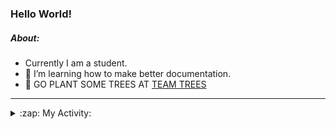 ### Hello World!

##### About:
- Currently I am a student.
- 🌱 I’m learning how to make better documentation.
- 🌱 GO PLANT SOME TREES AT [TEAM TREES](https://teamtrees.org/)

---
<details>
  <summary>:zap: My Activity:</summary>
  
<!--START_SECTION:waka-->
![Code Time](http://img.shields.io/badge/Code%20Time-1%2C250%20hrs%208%20mins-blue)

**I'm a Night 🦉** 

```text
🌞 Morning                2074 commits        ███░░░░░░░░░░░░░░░░░░░░░░   10.32 % 
🌆 Daytime                6707 commits        ████████░░░░░░░░░░░░░░░░░   33.36 % 
🌃 Evening                5810 commits        ███████░░░░░░░░░░░░░░░░░░   28.90 % 
🌙 Night                  5513 commits        ███████░░░░░░░░░░░░░░░░░░   27.42 % 
```
📅 **I'm Most Productive on Wednesday** 

```text
Monday                   2744 commits        ███░░░░░░░░░░░░░░░░░░░░░░   13.65 % 
Tuesday                  2751 commits        ███░░░░░░░░░░░░░░░░░░░░░░   13.68 % 
Wednesday                4741 commits        ██████░░░░░░░░░░░░░░░░░░░   23.58 % 
Thursday                 2657 commits        ███░░░░░░░░░░░░░░░░░░░░░░   13.22 % 
Friday                   2199 commits        ███░░░░░░░░░░░░░░░░░░░░░░   10.94 % 
Saturday                 1750 commits        ██░░░░░░░░░░░░░░░░░░░░░░░   08.70 % 
Sunday                   3262 commits        ████░░░░░░░░░░░░░░░░░░░░░   16.23 % 
```


📊 **This Week I Spent My Time On** 

```text
🔥 Editors: 
Android Studio           3 hrs 47 mins       ██████████████████░░░░░░░   72.21 % 
IntelliJ                 1 hr 27 mins        ███████░░░░░░░░░░░░░░░░░░   27.79 % 

🐱‍💻 Projects: 
e-wallet                 2 hrs 48 mins       █████████████░░░░░░░░░░░░   53.33 % 
library_management_system1 hr 20 mins        ██████░░░░░░░░░░░░░░░░░░░   25.52 % 
Unknown Project          20 mins             ██░░░░░░░░░░░░░░░░░░░░░░░   06.43 % 
CSE224-Fundamentals-of-An16 mins             █░░░░░░░░░░░░░░░░░░░░░░░░   05.38 % 
swagstore                15 mins             █░░░░░░░░░░░░░░░░░░░░░░░░   04.84 % 
```


 Last Updated on 08/11/2023 20:11:20 UTC
<!--END_SECTION:waka-->
</details>
